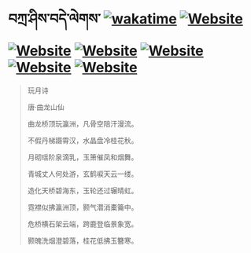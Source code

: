 # བཀྲ་ཤིས་བདེ་ལེགས་	[![wakatime](https://wakatime.com/badge/user/5043ee4a-e361-4607-9d47-d557f2005d05.svg)](https://wakatime.com/@5043ee4a-e361-4607-9d47-d557f2005d05)	[![Website](https://img.shields.io/website?label=&up_color=orange&up_message=Tianchi&url=https%3A%2F%2Fshields.io)](https://tianchi.aliyun.com/home/science/scienceDetail?userId=1095279182618)	[![Website](https://img.shields.io/website?label=&up_color=gay&up_message=Yuque&url=https%3A%2F%2Fshields.io)](https://www.yuque.com/ivanaxu)	[![Website](https://img.shields.io/website?label=&up_color=brown&up_message=Leetcode&url=https%3A%2F%2Fshields.io)](https://leetcode.cn/u/ivanaxu)	[![Website](https://img.shields.io/website?label=&up_color=violet&up_message=AIstudio&url=https%3A%2F%2Fshields.io)](https://aistudio.baidu.com/aistudio/personalcenter/thirdview/979775)	[![Website](https://img.shields.io/website?label=&up_color=red&up_message=Gitee&url=https%3A%2F%2Fshields.io)](https://gitee.com/IvanaXu)	[![Website](https://img.shields.io/website?label=&up_color=yellow&up_message=Monkeytype&url=https%3A%2F%2Fshields.io)](https://monkeytype.com/profile/IvanaXu)
> 玩月诗
>
> 唐·曲龙山仙
>
> 曲龙桥顶玩瀛洲，凡骨空陪汗漫流。
> 
> 不假丹梯蹑霄汉，水晶盘冷桂花秋。
> 
> 月砌瑶阶泉滴乳，玉箫催凤和烟舞。
> 
> 青城丈人何处游，玄鹤唳天云一缕。
> 
> 造化天桥碧海东，玉轮还过辗晴虹。
> 
> 霓襟似拂瀛洲顶，颢气潜消橐籥中。
> 
> 危桥横石架云端，跨鹿登临景象宽。
> 
> 颢魄洗烟澄碧落，桂花低拂玉簪寒。
